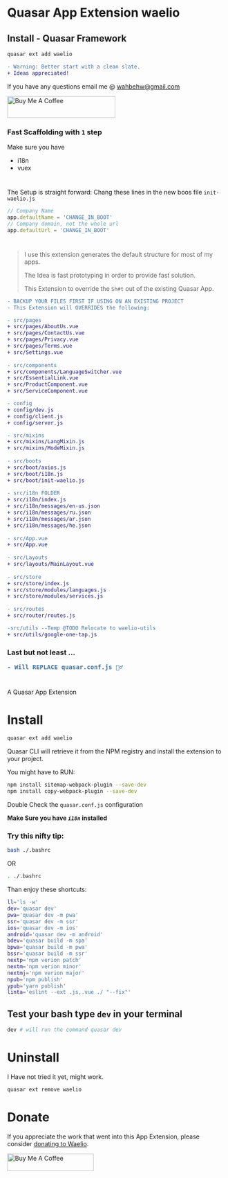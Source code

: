 Quasar App Extension waelio
===
## Install - Quasar Framework
```bash
quasar ext add waelio
```


```diff
- Warning: Better start with a clean slate.
+ Ideas appreciated!
``` 
If you have any questions email me @ wahbehw@gmail.com

<a href="https://www.buymeacoffee.com/waeliocom" target="_blank">
<img src="https://cdn.buymeacoffee.com/buttons/v2/default-yellow.png" alt="Buy Me A Coffee" height="50px" width="250px"></a>


### Fast Scaffolding with `1` step
Make sure you have
* i18n 
* vuex
#
The Setup is straight forward:
Chang these lines in the new boos file `init-waelio.js`
```javascript
// Company Name
app.defaultName = 'CHANGE_IN_BOOT' 
// Company domain, not the whole url
app.defaultUrl = 'CHANGE_IN_BOOT'
```
#
> I use this extension generates the default structure for most of my apps. 
> 
> The Idea is fast prototyping in order to provide fast solution.
> 
> This Extension to override the `Sh#t` out of the existing Quasar App.

````diff
- BACKUP YOUR FILES FIRST IF USING ON AN EXISTING PROJECT
- This Extension will OVERRIDES the following:

- src/pages
+ src/pages/AboutUs.vue
+ src/pages/ContactUs.vue
+ src/pages/Privacy.vue
+ src/pages/Terms.vue
+ src/Settings.vue
  
- src/components
+ src/components/LanguageSwitcher.vue
+ src/EssentialLink.vue
+ src/ProductComponent.vue
+ src/ServiceComponent.vue

- config
+ config/dev.js
+ config/client.js
+ config/server.js

- src/mixins
+ src/mixins/LangMixin.js
+ src/mixins/ModeMixin.js
  
- src/boots
+ src/boot/axios.js
+ src/boot/i18n.js
+ src/boot/init-waelio.js
  
- src/i18n FOLDER
+ src/i18n/index.js
+ src/i18n/messages/en-us.json
+ src/i18n/messages/ru.json
+ src/i18n/messages/ar.json
+ src/i18n/messages/he.json
  
- src/App.vue
+ src/App.vue  
  
- src/Layouts
+ src/layouts/MainLayout.vue
  
- src/store
+ src/store/index.js
+ src/store/modules/languages.js
+ src/store/modules/services.js
  
- src/routes
+ src/router/routes.js

-src/utils --Temp @TODO Relocate to waelio-utils
+ src/utils/google-one-tap.js
````
<h3>
Last but not least ...

```diff
- Will REPLACE quasar.conf.js 🤦‍♂️
```
</h3>

#
A Quasar App Extension
# Install
```bash
quasar ext add waelio
```
Quasar CLI will retrieve it from the NPM registry and install the extension to your project.

You might have to RUN: 
```bash
npm install sitemap-webpack-plugin --save-dev
npm install copy-webpack-plugin --save-dev
```

Double Check the `quasar.conf.js` configuration

**Make Sure you have _`i18n`_ installed**

### Try this nifty tip:
```bash
bash ./.bashrc
```
OR
```bash
. ./.bashrc
```

Than enjoy these shortcuts:
```bash
ll='ls -w'
dev='quasar dev'
pwa='quasar dev -m pwa'
ssr='quasar dev -m ssr'
ios='quasar dev -m ios'
android='quasar dev -m android'
bdev='quasar build -m spa'
bpwa='quasar build -m pwa'
bssr='quasar build -m ssr'
nextp='npm verion patch'
nextm='npm verion minor'
nextmj='npm verion major'
npub='npm publish'
ypub='yarn publish'
linta='eslint --ext .js,.vue ./ "--fix"'
```
## Test your bash type `dev` in your terminal
```bash
dev # will run the command quasar dev 
```

# Uninstall
I Have not tried it yet, might work.
```bash
quasar ext remove waelio
```
# Donate
If you appreciate the work that went into this App Extension, please consider [donating to Waelio](https://paypal.me/waelio).

<a href="https://www.buymeacoffee.com/waeliocom" target="_blank">
<img src="https://cdn.buymeacoffee.com/buttons/v2/default-yellow.png" alt="Buy Me A Coffee" height="40px" width="200px"></a>